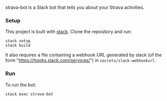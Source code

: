 strava-bot is a Slack bot that tells you about your Strava activities.

### Setup

This project is built with [stack](https://docs.haskellstack.org/en/stable/README/). Clone the repository and run:
```
stack setup
stack build
```

It also requires a file containing a webhook URL generated by slack (of the form "https://hooks.slack.com/services/<identifiers>") in `secrets/slack-webhookurl`.

### Run

To run the bot:
```
stack exec strava-bot
```
